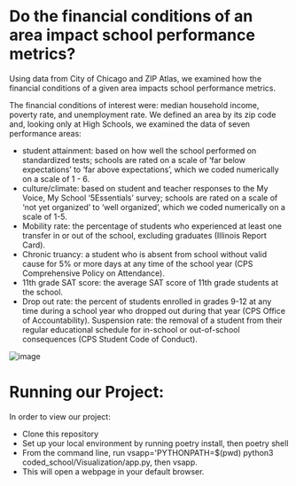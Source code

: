 # Do the financial conditions of an area impact school performance metrics?

Using data from City of Chicago and ZIP Atlas, we examined how the financial conditions of a given area impacts school performance metrics.

The financial conditions of interest were: median household income, poverty rate, and unemployment rate. We defined an area by its zip code and, looking only at High Schools, we examined the data of seven performance areas: 

* student attainment: based on how well the school performed on standardized tests; schools are rated on a scale of ‘far below expectations’ to ‘far above expectations’, which we coded numerically on a scale of 1 - 6.
* culture/climate: based on student and teacher responses to the My Voice, My School ‘5Essentials’ survey; schools are rated on a scale of ‘not yet organized’ to ‘well organized’, which we coded numerically on a scale of 1-5.
* Mobility rate: the percentage of students who experienced at least one transfer in or out of the school, excluding graduates (Illinois Report Card).
* Chronic truancy: a student who is absent from school without valid cause for 5% or more days at any time of the school year (CPS Comprehensive Policy on Attendance).
* 11th grade SAT score: the average SAT score of 11th grade students at the school.
* Drop out rate: the percent of students enrolled in grades 9-12 at any time during a school year who dropped out during that year (CPS Office of Accountability).
Suspension rate: the removal of a student from their regular educational schedule for in-school or out-of-school consequences (CPS Student Code of Conduct).

![image](https://github.com/apichat-klang/Coded-school-Chicago/assets/142816445/2e43c0bd-4a00-4cb0-801b-d716ea6561f5)

# Running our Project: 
In order to view our project:

* Clone this repository
* Set up your local environment by running poetry install, then poetry shell 
* From the command line, run vsapp='PYTHONPATH=$(pwd) python3 coded_school/Visualization/app.py, then vsapp.
* This will open a webpage in your default browser.


